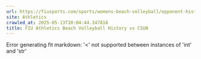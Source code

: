 ```yaml
---
url: https://fiusports.com/sports/womens-beach-volleyball/opponent-history/csun/470
site: Athletics
crawled_at: 2025-05-13T10:04:44.347818
title: FIU Athletics Beach Volleyball History vs CSUN
---
```


Error generating fit markdown: '<' not supported between instances of 'int' and 'str'